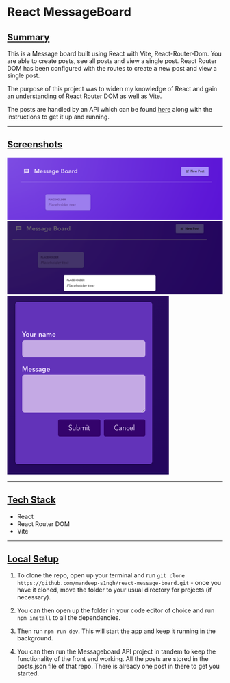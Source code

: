 # **React MessageBoard**

## <ins>Summary</ins>

This is a Message board built using React with Vite, React-Router-Dom. You are able to create posts, see all posts and view a single post.
React Router DOM has been configured with the routes to create a new post and view a single post.

The purpose of this project was to widen my knowledge of React and gain an understanding of React Router DOM as well as Vite.

The posts are handled by an API which can be found [here](https://github.com/mandeep-s1ngh/react-messageboard-api) along with the instructions to get it up and running.

---

## <ins>Screenshots</ins>

![Homepage](./screenshots/homepage.png)
![View Single Post](./screenshots/view-post.png)
![Create New Post](./screenshots/new-post.png)

---

## <ins>Tech Stack</ins>

- React
- React Router DOM
- Vite

---

## <ins>Local Setup</ins>

1. To clone the repo, open up your terminal and run `git clone https://github.com/mandeep-s1ngh/react-message-board.git` - once you have it cloned, move the folder to your usual directory for projects (if necessary).

2. You can then open up the folder in your code editor of choice and run `npm install` to all the dependencies.

3. Then run `npm run dev`. This will start the app and keep it running in the background.

4. You can then run the Messageboard API project in tandem to keep the functionality of the front end working. All the posts are stored in the posts.json file of that repo. There is already one post in there to get you started.
